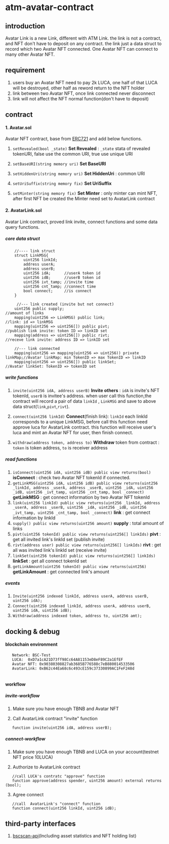 # **atm-avatar-contract**

## introduction

Avatar Link is a new Link, different with ATM Link. the link is not a contract, and NFT don't have to deposit on
any contract. the link just a data struct to record which two Avatar NFT connected.  One Avatar NFT can connect to many
other Avatar NFT.  



## requirement 

1. users buy an Avatar NFT need to pay 2k LUCA, one half of that LUCA will be destroyed, other half as reword return to the NFT holder
2. link between two Avatar NFT, once link connected never disconnect
3. link will not affect the NFT normal function(don't have to deposit)

## contract 

#### 1. Avatar.sol 
Avatar NFT contract, base from [ERC721](https://docs.openzeppelin.com/contracts/4.x/api/token/erc721#IERC721) and add below functions.


1. `setRevealed(bool _state)` **Set Revealed** : `_state` stata of revealed tokenURI, false use the common URI, true use unique URI

2. `setBaseURI(string memory uri)` **Set BaseURI**

3. `setHiddenUri(string memory uri)` **Set HiddenUri** : common URI

4. `setUriSuffix(string memory fix)` **Set UriSuffix**

5. `setMinter(string memory fix)` **Set Minter** : only minter can mint NFT, after first NFT be created the Minter need set to AvatarLink contract


#### 2. AvatarLink.sol
Avatar Link contract, proved link invite, connect functions and some data query functions.

##### core data struct 
        //---- link struct
        struct LinkMSG{
            uint256 linkId;
            address userA;
            address userB;
            uint256 idA;      //userA token id
            uint256 idB;      //userB token id
            uint256 ivt_tamp; //invite time
            uint256 cnt_tamp; //connect time
            bool connect;     //is connect
        }

         //--- link created (invite but not connect)
        uint256 public supply;                                          //amount of links
        mapping(uint256 => LinkMSG) public link;                        //link: id => linkMSG
        mapping(uint256 => uint256[]) public pivt;                      //publish link invite: token ID => linkID set 
        mapping(address => uint256[]) public rivt;                      //receve link invite: address ID => linkID set 
    
        //--- link connected 
        mapping(uint256 => mapping(uint256 => uint256)) private linkMap;//Avatar linkMap: min TokenID => max TokenID => linkID
        mapping(uint256 => uint256[]) public linkSet;                   //Avatar linkSet: TokenID => tokenID set



##### write functions

1. `invite(uint256 idA, address userB)`  **Invite others** : `idA` is invite's NFT tokenId, `userB` is invitee's address.
when user call this function,the contract will record a pair of data `linkId` , `LinkMSG` and save to above data struct(`link`,`pivt`,`rivt`). 

2. `connect(uint256 linkId)` **Connect**(finish link): `linkId` each linkId corresponds to a unique LinkMSG, before call this function need approve luca for AvatarLink contract.
this function will receive user's luca and mint an Avatar NFT for user, then finish connect.

4. `withdraw(address token, address to)` **Withdraw** token from contract : `token` is token address, `to` is receiver address

##### read functions 
1. `isConnect(uint256 idA, uint256 idB) public view returns(bool)` **isConnect** : check two Avatar NFT tokenId if connected.
2. `getLinkMSG(uint256 idA, uint256 idB) public view returns(uint256 _linkId, address _userA, address _userB, uint256 _idA, uint256 _idB, uint256 _ivt_tamp, uint256 _cnt_tamp, bool _connect)` **getLinkMSG** : get connect information by two Avatar NFT tokenId
3. `link(uint256 linkId) public view returns(uint256 _linkId, address _userA, address _userB, uint256 _idA, uint256 _idB, uint256 _ivt_tamp, uint256 _cnt_tamp, bool _connect)` **link** : get connect information by linkId
4. `supply() public view returns(uint256 amount)` **supply** : total amount of links
5. `pivt(uint256 tokenId) public view returns(uint256[] linkIds)` **pivt** : get all invited link's linkId set (publish invite)
6. `rivt(address user) public view returns(uint256[] linkIds)` **rivt** : get all was invited link's linkId set (receive invite)
7. `linkSet(uint256 tokenId) public view returns(uint256[] linkIds)` **linkSet** : get all connect tokenId set
8. `getLinkAmount(uint256 tokenId) public view returns(uint256)` **getLinkAmount** : get connected link's amount

##### events
1. `Invite(uint256 indexed linkId, address userA, address userB, uint256 idA);`
2. `Connect(uint256 indexed linkId, address userA, address userB, uint256 idA, uint256 idB);`
3. `Withdraw(address indexed token, address to, uint256 amt);`

## docking & debug

#### blockchain environment

```azure
   Network: BSC-Test
   LUCA:  0xD7a1cA21D73ff98Cc64A81153eD8eF89C2a1EfEF
   Avatar NFT: 0x90380308827ab3685B776588c7eB880014533506
   AvatarLink: 0xB62c44Ea68c6c493cE159c37330899AC1FeF248d
        
```

#### workflow

##### invite-workflow
1. Make sure you have enough TBNB and Avatar NFT

2. Call AvatarLink contract "invite" function
```solidity
   function invite(uint256 idA, address userB);
```


##### connect-workflow
1. Make sure you have enough TBNB and LUCA on your account(testnet NFT price 10LUCA)

2. Authorize to AvatarLink contract 
```solidity
   //call LUCA's contratc "approve" function 
   function approve(address spender, uint256 amount) external returns (bool);
```

3. Agree connect 
```solidity
   //call  AvatarLink's "connect" function
   function connect(uint256 linkId, uint256 idB);
```

## third-party interfaces
1. [bscscan-api](https://docs.bscscan.com/)(Including asset statistics and NFT holding list)
